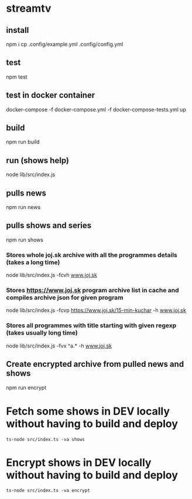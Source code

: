 # streamtv

## install
npm i
cp .config/example.yml .config/config.yml

## test
npm test

## test in docker container
docker-compose -f docker-compose.yml -f docker-compose-tests.yml up

## build
npm run build

## run (shows help)
node lib/src/index.js

## pulls news
npm run news

## pulls shows and series
npm run shows

### Stores whole joj.sk archive with all the programmes details (takes a long time)
node lib/src/index.js -fcvh www.joj.sk

### Stores https://www.joj.sk program archive list in cache and compiles archive json for given program
node lib/src/index.js -fcvp https://www.joj.sk/15-min-kuchar -h www.joj.sk

### Stores all programmes with title starting with given regexp (takes usually long time) 
node lib/src/index.js -fvx ^a.* -h www.joj.sk

## Create encrypted archive from pulled news and shows
npm run encrypt

# Fetch some shows in DEV locally without having to build and deploy
```
ts-node src/index.ts -va shows
```
# Encrypt shows in DEV locally without having to build and deploy
```
ts-node src/index.ts -va encrypt
```